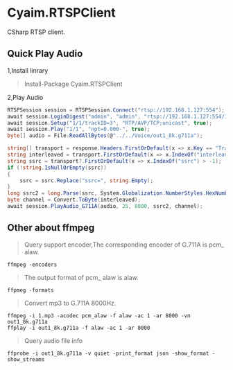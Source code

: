 # Cyaim.RTSPClient
CSharp RTSP client.

## Quick Play Audio
1,Install linrary 
> Install-Package Cyaim.RTSPClient

2,Play Audio
```C#
RTSPSession session = RTSPSession.Connect("rtsp://192.168.1.127:554");
await session.LoginDigest("admin", "admin", "rtsp://192.168.1.127:554/1/1", true);
await session.Setup("1/1/trackID=3", "RTP/AVP/TCP;unicast", true);
await session.Play("1/1", "npt=0.000-", true);
byte[] audio = File.ReadAllBytes(@"../../Voice/out1_8k.g711a");

string[] transport = response.Headers.FirstOrDefault(x => x.Key == "Transport").Value.Split(";");
string interleaved = transport.FirstOrDefault(x => x.IndexOf("interleaved") > -1)?.Replace("interleaved=", string.Empty)?.Split('-').FirstOrDefault();
string ssrc = transport?.FirstOrDefault(x => x.IndexOf("ssrc") > -1);
if (!string.IsNullOrEmpty(ssrc))
{
    ssrc = ssrc.Replace("ssrc=", string.Empty);
}
long ssrc2 = long.Parse(ssrc, System.Globalization.NumberStyles.HexNumber);
byte channel = Convert.ToByte(interleaved);
await session.PlayAudio_G711A(audio, 25, 8000, ssrc2, channel);
```

## Other about ffmpeg

> Query support encoder,The corresponding encoder of G.711A is pcm_ alaw.
```
ffmpeg -encoders
```

> The output format of pcm_ alaw is alaw.
```
ffpmeg -formats
```

> Convert mp3 to G.711A 8000Hz.
```
ffmpeg -i 1.mp3 -acodec pcm_alaw -f alaw -ac 1 -ar 8000 -vn out1_8k.g711a
ffplay -i out1_8k.g711a -f alaw -ac 1 -ar 8000
```
> Query audio file info
```
ffprobe -i out1_8k.g711a -v quiet -print_format json -show_format -show_streams
```

